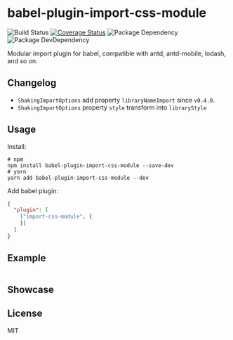 # babel-plugin-import-css-module
![Build Status](https://img.shields.io/travis/bornkiller/babel-plugin-import-css-module/master.svg?style=flat)
[![Coverage Status](https://coveralls.io/repos/github/bornkiller/babel-plugin-import-css-module/badge.svg?branch=master)](https://coveralls.io/github/bornkiller/babel-plugin-import-css-module?branch=master)
![Package Dependency](https://david-dm.org/bornkiller/babel-plugin-import-css-module.svg?style=flat)
![Package DevDependency](https://david-dm.org/bornkiller/babel-plugin-import-css-module/dev-status.svg?style=flat)

Modular import plugin for babel, compatible with antd, antd-mobile, lodash, and so on.

## Changelog
+ `ShakingImportOptions` add property `libraryNameImport` since `v0.4.0`.
+ `ShakingImportOptions` property `style` transform into `libraryStyle`

## Usage
Install:

```shell
# npm
npm install babel-plugin-import-css-module --save-dev
# yarn
yarn add babel-plugin-import-css-module --dev
```

Add babel plugin:

```json
{
  "plugin": [
    ["import-css-module", {
    }]
  ]
}
```

## Example
```json
```

## Showcase

## License
MIT
